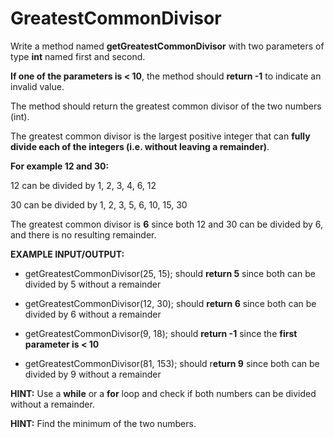 # GreatestCommonDivisor

Write a method named **getGreatestCommonDivisor** with two parameters of type **int** named first and second. 

**If one of the parameters is < 10**, the method should **return -1** to indicate an invalid value.

The method should return the greatest common divisor of the two numbers (int).

The greatest common divisor is the largest positive integer that can **fully divide each of the integers (i.e. without leaving a remainder)**.


**For example 12 and 30:**

12 can be divided by 1, 2, 3, 4, 6, 12

30 can be divided by 1, 2, 3, 5, 6, 10, 15, 30

The greatest common divisor is **6** since both 12 and 30 can be divided by 6, and there is no resulting remainder.


**EXAMPLE INPUT/OUTPUT:**

* getGreatestCommonDivisor(25, 15); should **return 5** since both can be divided by 5 without a remainder

* getGreatestCommonDivisor(12, 30); should **return 6** since both can be divided by 6 without a remainder

* getGreatestCommonDivisor(9, 18); should **return -1** since the **first parameter is < 10**

* getGreatestCommonDivisor(81, 153); should r**eturn 9** since both can be divided by 9 without a remainder


**HINT:** Use a **while** or a **for** loop and check if both numbers can be divided without a remainder.

**HINT:** Find the minimum of the two numbers.